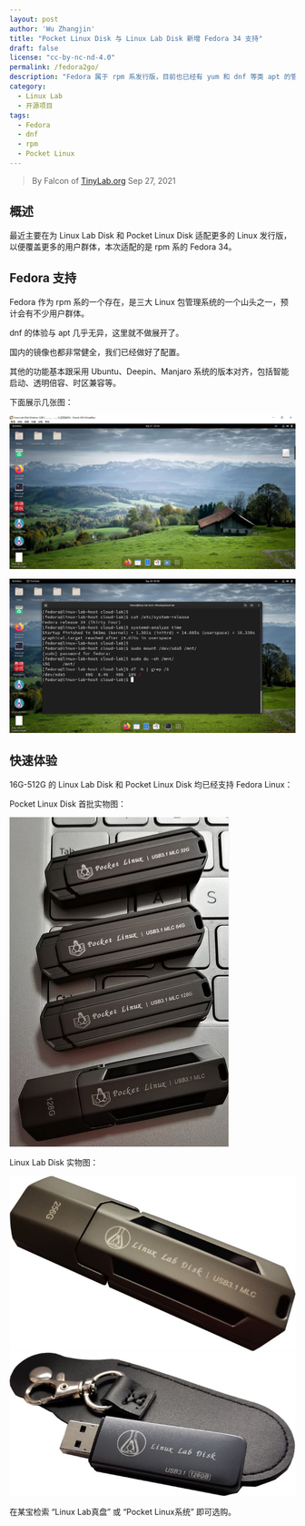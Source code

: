 ```yaml
---
layout: post
author: 'Wu Zhangjin'
title: "Pocket Linux Disk 与 Linux Lab Disk 新增 Fedora 34 支持"
draft: false
license: "cc-by-nc-nd-4.0"
permalink: /fedora2go/
description: "Fedora 属于 rpm 系发行版，目前也已经有 yum 和 dnf 等类 apt 的管理工具，外观和易用性跟其他发行版不相上下。"
category:
  - Linux Lab
  - 开源项目
tags:
  - Fedora
  - dnf
  - rpm
  - Pocket Linux
---
```


> By Falcon of [TinyLab.org][1]
> Sep 27, 2021

## 概述

最近主要在为 Linux Lab Disk 和 Pocket Linux Disk 适配更多的 Linux 发行版，以便覆盖更多的用户群体，本次适配的是 rpm 系的 Fedora 34。

## Fedora 支持

Fedora 作为 rpm 系的一个存在，是三大 Linux 包管理系统的一个山头之一，预计会有不少用户群体。

dnf 的体验与 apt 几乎无异，这里就不做展开了。

国内的镜像也都非常健全，我们已经做好了配置。

其他的功能基本跟采用 Ubuntu、Deepin、Manjaro 系统的版本对齐，包括智能启动、透明倍容、时区兼容等。

下面展示几张图：

![Linux Linux Disk 桌面效果图](/wp-content/uploads/2021/09/fedora-linux-lab-disk-desktop.jpg)

![Linux Lab Disk 透明倍容效果图](/wp-content/uploads/2021/09/fedora-linux-lab-disk-info.jpg)


## 快速体验

16G-512G 的 Linux Lab Disk 和 Pocket Linux Disk 均已经支持 Fedora Linux：

Pocket Linux Disk 首批实物图：

![image](/wp-content/uploads/2021/08/deepin-support/pocket-linux-disks.jpg)

Linux Lab Disk 实物图：

![image](/wp-content/uploads/2021/08/deepin-support/linux-lab-disk-256.jpg)
![image](/wp-content/uploads/2021/08/deepin-support/linux-lab-disk-128.jpg)

在某宝检索 “Linux Lab真盘” 或 “Pocket Linux系统” 即可选购。


[1]: http://tinylab.org
